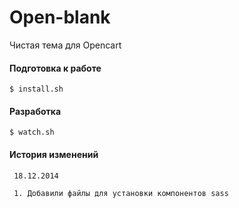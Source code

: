 Open-blank
==========

Чистая тема для Opencart

#### Подготовка к работе

    $ install.sh

#### Разработка 
   
    $ watch.sh 


#### История изменений
    
     18.12.2014

     1. Добавили файлы для установки компонентов sass
        



